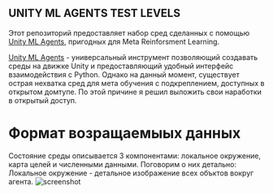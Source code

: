 ## UNITY ML AGENTS TEST LEVELS

Этот репозиторий предоставляет набор сред сделанных с помощью [Unity ML Agents](https://unity-technologies.github.io/ml-agents/), пригодных для Meta Reinforsment Learning.

[Unity ML Agents](https://unity-technologies.github.io/ml-agents/) - универсальный инструмент  позволяющий создавать среды на движке Unity и предоставляющий удобный интерфейс взаимодействия с Python. Однако на данный момент, существует острая нехватка сред для мета обучения с подкреплением, доступных в открытом домтупе.
По этой причине я решил выложить свои наработки в открытый доступ. 

# Формат возращаемыых данных

Состояние среды описывается 3 компонентами: локальное окружение, карта целей и численными данными. Поговорим о них детально:
Локальное окружение - детальное изображение всех объктов вокруг агента. 
![screenshot](screenshot.png)
